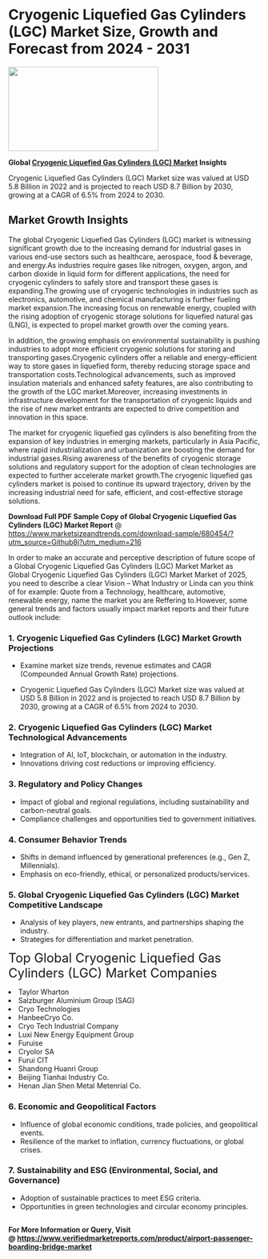 <H1>Cryogenic Liquefied Gas Cylinders (LGC) Market Size, Growth and Forecast from 2024 - 2031</H1><img class="aligncenter size-medium wp-image-584254" src="https://thirdeyenews.in/wp-content/uploads/2024/09/Global-Market-Research-300x168.jpeg" alt="" width="300" height="168" /><p><strong>Global&nbsp;<a href="https://www.marketsizeandtrends.com/download-sample/680454/?utm_source=Github8j?utm_medium=216">Cryogenic Liquefied Gas Cylinders (LGC) Market</a> Insights</strong></p><p>Cryogenic Liquefied Gas Cylinders (LGC) Market size was valued at USD 5.8 Billion in 2022 and is projected to reach USD 8.7 Billion by 2030, growing at a CAGR of 6.5% from 2024 to 2030.</p><p><h2>Market Growth Insights</h2> <p>The global Cryogenic Liquefied Gas Cylinders (LGC) market is witnessing significant growth due to the increasing demand for industrial gases in various end-use sectors such as healthcare, aerospace, food & beverage, and energy.As industries require gases like nitrogen, oxygen, argon, and carbon dioxide in liquid form for different applications, the need for cryogenic cylinders to safely store and transport these gases is expanding.The growing use of cryogenic technologies in industries such as electronics, automotive, and chemical manufacturing is further fueling market expansion.The increasing focus on renewable energy, coupled with the rising adoption of cryogenic storage solutions for liquefied natural gas (LNG), is expected to propel market growth over the coming years.</p> <p>In addition, the growing emphasis on environmental sustainability is pushing industries to adopt more efficient cryogenic solutions for storing and transporting gases.Cryogenic cylinders offer a reliable and energy-efficient way to store gases in liquefied form, thereby reducing storage space and transportation costs.Technological advancements, such as improved insulation materials and enhanced safety features, are also contributing to the growth of the LGC market.Moreover, increasing investments in infrastructure development for the transportation of cryogenic liquids and the rise of new market entrants are expected to drive competition and innovation in this space.</p> <p>The market for cryogenic liquefied gas cylinders is also benefiting from the expansion of key industries in emerging markets, particularly in Asia Pacific, where rapid industrialization and urbanization are boosting the demand for industrial gases.Rising awareness of the benefits of cryogenic storage solutions and regulatory support for the adoption of clean technologies are expected to further accelerate market growth.The cryogenic liquefied gas cylinders market is poised to continue its upward trajectory, driven by the increasing industrial need for safe, efficient, and cost-effective storage solutions.</p> <p><span class=""><strong>Download Full PDF Sample Copy of Global Cryogenic Liquefied Gas Cylinders (LGC) Market Report</strong> @ <a href="https://www.marketsizeandtrends.com/download-sample/680454/?utm_source=Github8j?utm_medium=216" target="_blank">https://www.marketsizeandtrends.com/download-sample/680454/?utm_source=Github8j?utm_medium=216</a></span></p><p>In order to make an accurate and perceptive description of future scope of a Global&nbsp;Cryogenic Liquefied Gas Cylinders (LGC) Market Market as Global&nbsp;Cryogenic Liquefied Gas Cylinders (LGC) Market Market of 2025, you need to describe a clear Vision &ndash; What Industry or Linda can you think of for example: Quote from a Technology, healthcare, automotive, renewable energy, name the market you are Reffering to.However, some general trends and factors usually impact market reports and their future outlook include:</p><h3>1.&nbsp;<strong>Cryogenic Liquefied Gas Cylinders (LGC) Market Growth Projections</strong></h3><ul><li>Examine market size trends, revenue estimates and CAGR (Compounded Annual Growth Rate) projections.</li><li><p>Cryogenic Liquefied Gas Cylinders (LGC) Market size was valued at USD 5.8 Billion in 2022 and is projected to reach USD 8.7 Billion by 2030, growing at a CAGR of 6.5% from 2024 to 2030.</p></li></ul><h3>2.&nbsp;<strong>Cryogenic Liquefied Gas Cylinders (LGC) Market Technological Advancements</strong></h3><ul><li>Integration of AI, IoT, blockchain, or automation in the industry.</li><li>Innovations driving cost reductions or improving efficiency.</li></ul><h3>3.&nbsp;<strong>Regulatory and Policy Changes</strong></h3><ul><li>Impact of global and regional regulations, including sustainability and carbon-neutral goals.</li><li>Compliance challenges and opportunities tied to government initiatives.</li></ul><h3>4.&nbsp;<strong>Consumer Behavior Trends</strong></h3><ul><li>Shifts in demand influenced by generational preferences (e.g., Gen Z, Millennials).</li><li>Emphasis on eco-friendly, ethical, or personalized products/services.</li></ul><h3>5.&nbsp;<strong>Global Cryogenic Liquefied Gas Cylinders (LGC) Market Competitive Landscape</strong></h3><ul><li>Analysis of key players, new entrants, and partnerships shaping the industry.</li><li>Strategies for differentiation and market penetration.</li></ul><p data-pm-slice="1 1 []"><span style="color: inherit; font-family: inherit; font-size: 25px;">Top Global Cryogenic Liquefied Gas Cylinders (LGC) Market Companies</span></p><div class="" data-test-id=""><p><li>Taylor Wharton</li><li> Salzburger Aluminium Group (SAG)</li><li> Cryo Technologies</li><li> HanbeeCryo Co.</li><li> Cryo Tech Industrial Company</li><li> Luxi New Energy Equipment Group</li><li> Furuise</li><li> Cryolor SA</li><li> Furui CIT</li><li> Shandong Huanri Group</li><li> Beijing Tianhai Industry Co.</li><li> Henan Jian Shen Metal Metenrial Co.</li></p></div><h3>6.&nbsp;<strong>Economic and Geopolitical Factors</strong></h3><ul><li>Influence of global economic conditions, trade policies, and geopolitical events.</li><li>Resilience of the market to inflation, currency fluctuations, or global crises.</li></ul><h3>7.&nbsp;<strong>Sustainability and ESG (Environmental, Social, and Governance)</strong></h3><ul><li>Adoption of sustainable practices to meet ESG criteria.</li><li>Opportunities in green technologies and circular economy principles.</li></ul><h2><strong style="font-size: 14px;">For More Information or Query, Visit @&nbsp;</strong><a style="background-color: #ffffff; font-size: 14px;" href="https://www.marketsizeandtrends.com/report/cryogenic-liquefied-gas-cylinders-lgc-market/" target="_blank">https://www.verifiedmarketreports.com/product/airport-passenger-boarding-bridge-market</a></h2>